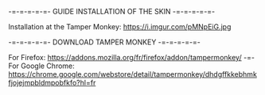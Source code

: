-=-=-=-=-=- GUIDE INSTALLATION OF THE SKIN -=-=-=-=-=-

Installation at the Tamper Monkey: https://i.imgur.com/pMNpEiG.jpg

-=-=-=-=-=- DOWNLOAD TAMPER MONKEY -=-=-=-=-=-

For Firefox: https://addons.mozilla.org/fr/firefox/addon/tampermonkey/ -=-
For Google Chrome: https://chrome.google.com/webstore/detail/tampermonkey/dhdgffkkebhmkfjojejmpbldmpobfkfo?hl=fr


